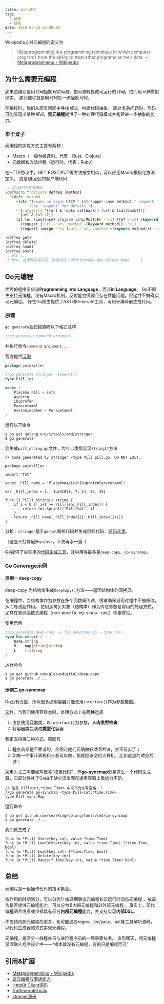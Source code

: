 ```yaml
---
title: Go元编程
tags:
  - 编程
  - 随笔
date: 2020-05-16 22:09:09
---
```



Wikipedia上对元编程的定义为

> Metaprogramming is a programming technique in which computer programs have the ability to treat other programs as their data. 
> -- [Metaprogramming - Wikipedia][1]

## 为什么需要元编程

如果说编程是用*代码*抽象*现实问题*，把*问题*转换成可运行的*代码*，进而用*计算*模拟现实。
那元编程就是用*代码*进一步抽象*代码*。

在编程时，我们从现实问题中寻找*模式*，构建代码抽象。
面对复杂问题时，代码可能显现出某种*模式*，而**元编程**提供了一种处理代码模式并构建进一步抽象的能力。

<!-- more -->
### 举个粟子

元编程的实现方式主要有两种：
- Macro（一般为编译时。代表：Rust、Clojure）
- 元数据和方法拦截（运行时。代表：Ruby）

在HTTP协议中，GET|POST|PUT等方法报文相似，可以应用Macro模板化方法定义。
这是[HttpKit][3]的客户端代码

```clj
;; 定义HTTP方法模板
(defmacro ^:private defreq [method]
  `(defn ~method
     ~(str "Issues an async HTTP " (str/upper-case method) " request. "
           "See `request` for details.")
     ~'{:arglists '([url & [opts callback]] [url & [callback]])}
     ~'[url & [s1 s2]]
     (if (or (instance? clojure.lang.MultiFn ~'s1) (fn? ~'s1) (keyword? ~'s1))
       (request {:url ~'url :method ~(keyword method)} ~'s1)
       (request (merge ~'s1 {:url ~'url :method ~(keyword method)}) ~'s2))))

(defreq get)
(defreq delete)
(defreq head)
(defreq post)
;; etc ...
;; btw, 这里其实可以进一步简化成 (defhttpreqs get delete head ... )
```

## Go元编程

优秀的程序员应该**Programming into Language**，而非**in Language**。
Go不原生支持元编程，没有Macro机制，反射能力很弱且存在性能问题，但这并不妨碍实现元编程。
好在Go原生提供了AST和Generate工具，可用于编译前生成代码。

### 原理
`go generate`会扫描源码以下格式注释
```go
//go:generate command argument...
```
并执行命令`command argument...`

官方提供[示例](https://blog.golang.org/generate)
```go
package painkiller

//go:generate stringer -type=Pill
type Pill int

const (
    Placebo Pill = iota
    Aspirin
    Ibuprofen
    Paracetamol
    Acetaminophen = Paracetamol
)
```

运行以下命令
```
$ go get golang.org/x/tools/cmd/stringer
$ go generate
```

会生成`pill_string.go`文件，为`Pill`类型实现`String()`方法

```
// Code generated by stringer -type Pill pill.go; DO NOT EDIT.

package painkiller

import "fmt"

const _Pill_name = "PlaceboAspirinIbuprofenParacetamol"

var _Pill_index = [...]uint8{0, 7, 14, 23, 34}

func (i Pill) String() string {
    if i < 0 || i+1 >= Pill(len(_Pill_index)) {
        return fmt.Sprintf("Pill(%d)", i)
    }
    return _Pill_name[_Pill_index[i]:_Pill_index[i+1]]
}
```

分析：`stringer`基于`go/ast`解析代码并生成目标代码，[源码这里][5]。

（这是不打算展开`go/ast`，下次再水一篇..）

Go提供了些实用的[代码生成工具][4]，其中用得最多是`deep-copy`、`go-syncmap`。

### Go Generage示例

#### 示例一 deep-copy

deep-copy 为结构体生成`DeepCopy()`方法——返回结构体的深拷贝。

在编程中，当结构体作为参数在多个函数间传递，很难确保调用过程中不被修改，从而导致副作用。
使用深拷贝对象（结构体）作为传递参数是常用的处理方式，尤其在非纯函数式编程（non-pure fp, eg: scala、rust）中很常见。

使用示例
```go
//go:generate deep-copy -o foo_deepcopy.go --type Foo .
type Foo struct {
    Name string
    M    map[string]string
    L    []string
}
```

运行命令
```
$ go get github.com/globusdigital/deep-copy 
$ go generate ./...
```

#### 示例二 go-syncmap

Go没有泛型，所以很多通用容器只能使用`interface{}`作为参数类型。

这样，当我们使用容器类时，处理方式上有两种选择
1. 直接使用容器类，以`interface{}`为参数，**人肉类型检查**
2. 将容器类包装成**类型化**容器
  
我更支持第二种方式。原因有
1. 程序员都是不靠谱的，企图让他们正确做好*类型检查*，太不现实了；
2. 如果一件事计算机和人都可以做，那就应该交给计算机，比如这里的*类型检查*；

采用方式二需要编写很多“模板代码”，而**go-syncmap**就是这么一个代码生成器，它部分弥补了Go由于缺少泛型而在通用容器上表达力不足。

```
// 注意 Pill<int,*time.Time> 中间不允许有空格！！
//go:generate go-syncmap -type Pill<int,*time.Time>
type Pill sync.Map
```

运行命令
```
$ go get github.com/searKing/golang/tools/cmd/go-syncmap
$ go generate ./...
```

我们就生成了
```
func (m *Pill) Store(key int, value *time.Time)
func (m *Pill) LoadOrStore(key int, value *time.Time) (*time.Time, bool)
func (m *Pill) Load(key int) (*time.Time, bool)
func (m *Pill) Delete(key int)
func (m *Pill) Range(f func(key int, value *time.Time) bool)
```


## 总结

元编程是一组操作代码的技术集合。

按作用的时期划分，可以分为1) 编译期静态元编程和2)运行时动态元编程；
按语言是否提供元编程能力，可以分为1)内部元编程和2)外部元编程；
事实上，现代编程语言或多或少都具有部分**内部元编程**能力，并支持实现**内部DSL**。

不支持内部元编程的语言，也可能通过regex、lex/yacc、ast等工具解析源码，以代码生成器的方式实现元编程。

元编程，是区分一般程序员与进阶程序员的一项重要技术。
直到哪天，将元编程深深融入程序设计中——“根本就没有元编程，有的只是编程而已”






## 引用&扩展
- [Metaprogramming - Wikipedia][1]
- [谈元编程与表达能力][2]
- [HttpKit Client源码][3]
- [GoGenerateTools][4]
- [stringer源码][5]

[1]: https://en.wikipedia.org/wiki/Metaprogramming "Metaprogramming - Wikipedia"
[2]: https://draveness.me/metaprogramming/ "谈元编程与表达能力"
[3]: https://github.com/http-kit/http-kit/blob/master/src/org/httpkit/client.clj#L297 "HttpKit"
[4]: https://github.com/golang/go/wiki/GoGenerateTools "GoGenerateTools"
[5]: https://github.com/golang/tools/blob/master/cmd/stringer/stringer.go "stringer源码"